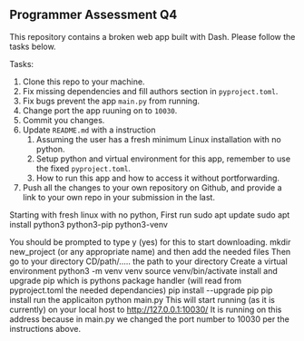 ## Programmer Assessment Q4

This repository contains a broken web app built with Dash. Please follow the tasks below.

Tasks:
1. Clone this repo to your machine.
2. Fix missing dependencies and fill authors section in `pyproject.toml`.
3. Fix bugs prevent the app `main.py` from running.
4. Change port the app ruuning on to `10030`.
5. Commit you changes.
6. Update `README.md` with a instruction
   1. Assuming the user has a fresh minimum Linux installation with no python.
   2. Setup python and virtual environment for this app, remember to use the fixed `pyproject.toml`.
   3. How to run this app and how to access it without portforwarding.
7. Push all the changes to your own repository on Github, and provide a link to your own repo in your submission in the last.

Starting with fresh linux with no python,
First run 
         sudo apt update
         sudo apt install python3 python3-pip python3-venv

You should be prompted to type y (yes) for this to start downloading.
mkdir new_project (or any appropriate name) and then add the needed files
Then go to your directory
CD/path/..... the path to your directory
Create a virtual environment 
         python3 -m venv venv
         source venv/bin/activate
install and upgrade pip which is pythons package handler (will read from pyproject.toml the needed dependancies)
         pip install --upgrade pip
         pip install
run the applicaiton
         python main.py
This will start running (as it is currently) on your local host to http://127.0.0.1:10030/
It is running on this address because in main.py we changed the port number to 10030 per the instructions above.


         

